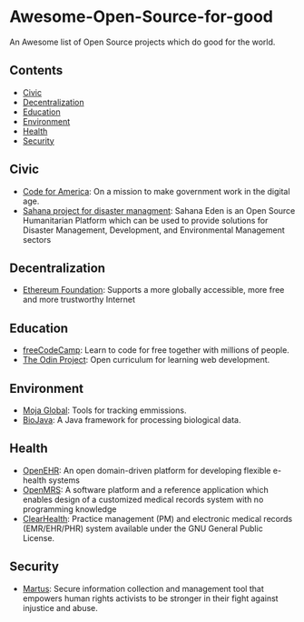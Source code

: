 # Awesome-Open-Source-for-good
An Awesome list of Open Source projects which do good for the world.

## Contents
- [Civic](#civic)
- [Decentralization](#decentralization)
- [Education](#education)
- [Environment](#enviorment)
- [Health](#health)
- [Security](security)

## Civic
- [Code for America](https://www.codeforamerica.org/): On a mission to make government work in the digital age.
- [Sahana project for disaster managment](https://sahanafoundation.org/): Sahana Eden is an Open Source Humanitarian Platform which can be used to provide solutions for Disaster Management, Development, and Environmental Management sectors

## Decentralization
- [Ethereum Foundation](https://www.ethereum.org/foundation): Supports a more globally accessible, more free and more trustworthy Internet

## Education
- [freeCodeCamp](https://www.freecodecamp.org/): Learn to code for free together with millions of people.
- [The Odin Project](https://www.theodinproject.com/): Open curriculum for learning web development. 

## Environment
- [Moja Global](http://moja.global/): Tools for tracking emmissions.
- [BioJava](https://biojava.org/): A Java framework for processing biological data.

## Health
- [OpenEHR](https://openehr.org/): An open domain-driven platform for developing flexible e-health systems
- [OpenMRS](https://openmrs.org): A software platform and a reference application which enables design of a customized medical records system with no programming knowledge
- [ClearHealth](http://clear-health.com/): Practice management (PM) and electronic medical records (EMR/EHR/PHR) system available under the GNU General Public License.

## Security
- [Martus](https://www.martus.org/): Secure information collection and management tool that empowers human rights activists to be stronger in their fight against injustice and abuse. 
